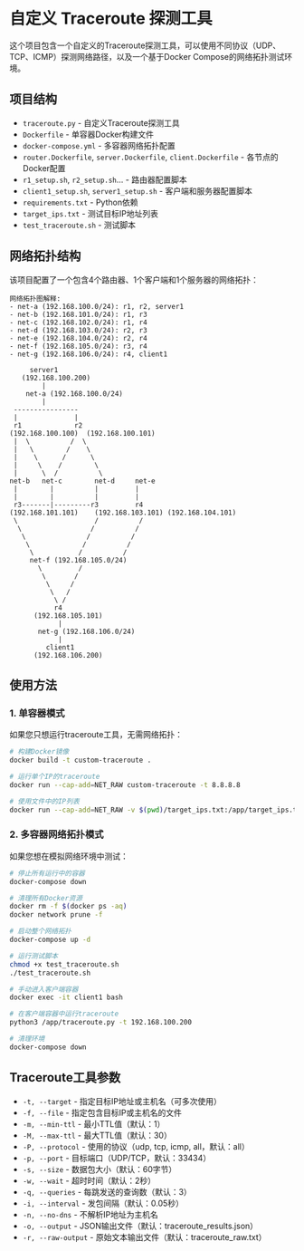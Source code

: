 # 自定义 Traceroute 探测工具

这个项目包含一个自定义的Traceroute探测工具，可以使用不同协议（UDP、TCP、ICMP）探测网络路径，以及一个基于Docker Compose的网络拓扑测试环境。

## 项目结构

- `traceroute.py` - 自定义Traceroute探测工具
- `Dockerfile` - 单容器Docker构建文件
- `docker-compose.yml` - 多容器网络拓扑配置
- `router.Dockerfile`, `server.Dockerfile`, `client.Dockerfile` - 各节点的Docker配置
- `r1_setup.sh`, `r2_setup.sh`... - 路由器配置脚本
- `client1_setup.sh`, `server1_setup.sh` - 客户端和服务器配置脚本
- `requirements.txt` - Python依赖
- `target_ips.txt` - 测试目标IP地址列表
- `test_traceroute.sh` - 测试脚本

## 网络拓扑结构

该项目配置了一个包含4个路由器、1个客户端和1个服务器的网络拓扑：

```
网络拓扑图解释:
- net-a (192.168.100.0/24): r1, r2, server1
- net-b (192.168.101.0/24): r1, r3
- net-c (192.168.102.0/24): r1, r4
- net-d (192.168.103.0/24): r2, r3
- net-e (192.168.104.0/24): r2, r4
- net-f (192.168.105.0/24): r3, r4
- net-g (192.168.106.0/24): r4, client1

     server1
   (192.168.100.200)
        |
    net-a (192.168.100.0/24)
        |
 ----------------
 |              |
 r1             r2
(192.168.100.100)  (192.168.100.101)
 |  \          /  \
 |   \        /    \
 |    \      /      \
 |     \    /        \
 |      \  /          \
net-b   net-c        net-d     net-e
 |        |          |         |
 |        |          |         |
 r3-------|---------r3         r4
(192.168.101.101)    (192.168.103.101) (192.168.104.101)
 \                   /          /
  \                 /          /
   \               /          /
    \             /          /
     \           /          /
     net-f (192.168.105.0/24)  
       \         /        
        \       /        
         \     /        
          \   /        
           \ /        
           r4         
      (192.168.105.101)
            |
       net-g (192.168.106.0/24)
            |
         client1
      (192.168.106.200)
```

## 使用方法

### 1. 单容器模式

如果您只想运行traceroute工具，无需网络拓扑：

```bash
# 构建Docker镜像
docker build -t custom-traceroute .

# 运行单个IP的traceroute
docker run --cap-add=NET_RAW custom-traceroute -t 8.8.8.8

# 使用文件中的IP列表
docker run --cap-add=NET_RAW -v $(pwd)/target_ips.txt:/app/target_ips.txt custom-traceroute -f target_ips.txt
```

### 2. 多容器网络拓扑模式

如果您想在模拟网络环境中测试：

```bash
# 停止所有运行中的容器
docker-compose down

# 清理所有Docker资源
docker rm -f $(docker ps -aq)
docker network prune -f

# 启动整个网络拓扑
docker-compose up -d

# 运行测试脚本
chmod +x test_traceroute.sh
./test_traceroute.sh

# 手动进入客户端容器
docker exec -it client1 bash

# 在客户端容器中运行traceroute
python3 /app/traceroute.py -t 192.168.100.200

# 清理环境
docker-compose down
```

## Traceroute工具参数

- `-t, --target` - 指定目标IP地址或主机名（可多次使用）
- `-f, --file` - 指定包含目标IP或主机名的文件
- `-m, --min-ttl` - 最小TTL值（默认：1）
- `-M, --max-ttl` - 最大TTL值（默认：30）
- `-P, --protocol` - 使用的协议（udp, tcp, icmp, all，默认：all）
- `-p, --port` - 目标端口（UDP/TCP，默认：33434）
- `-s, --size` - 数据包大小（默认：60字节）
- `-w, --wait` - 超时时间（默认：2秒）
- `-q, --queries` - 每跳发送的查询数（默认：3）
- `-i, --interval` - 发包间隔（默认：0.05秒）
- `-n, --no-dns` - 不解析IP地址为主机名
- `-o, --output` - JSON输出文件（默认：traceroute_results.json）
- `-r, --raw-output` - 原始文本输出文件（默认：traceroute_raw.txt） 